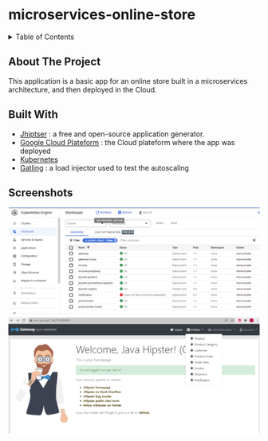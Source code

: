 # microservices-online-store

<!-- TABLE OF CONTENTS -->
<details>
  <summary>Table of Contents</summary>
  <ol>
    <li>
      <a href="#about-the-project">About The Project</a>
     
    </li>
    <li>
      <a href="#built-with">Built With</a>
    </li>
    <li><a href="#screenshots">Screenshots</a></li>
  </ol>
</details>



<!-- ABOUT THE PROJECT -->
## About The Project

This application is a basic app for an online store built in a microservices architecture, and then deployed in the Cloud.


## Built With

* [Jhiptser](https://www.jhipster.tech/) : a free and open-source application generator.
* [Google Cloud Plateform](https://cloud.google.com/) : the Cloud plateform where the app was deployed
* [Kubernetes](https://kubernetes.io/)
* [Gatling](https://gatling.io/) : a load injector used to test the autoscaling 

## Screenshots

<div align="center">
    <img src="images/cluster.PNG" >
  </a>
</div>

<div align="center">
    <img src="images/app.PNG" >
  </a>
</div>


